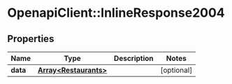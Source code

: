 # OpenapiClient::InlineResponse2004

## Properties
Name | Type | Description | Notes
------------ | ------------- | ------------- | -------------
**data** | [**Array&lt;Restaurants&gt;**](Restaurants.md) |  | [optional] 


